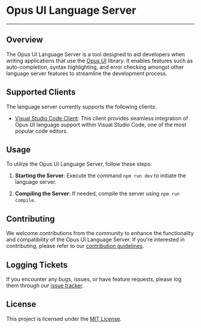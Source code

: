 # Opus UI Language Server

---

## Overview

The Opus UI Language Server is a tool designed to aid developers when writing applications that use the [Opus UI](https://github.com/IntendaUK/opus-ui) library. It enables features such as auto-completion, syntax highlighting, and error checking amongst other language server features to streamline the development process.


## Supported Clients

The language server currently supports the following clients:

- [Visual Studio Code Client](https://github.com/IntendaUK/opus-ui-language-server-vscode-client): This client provides seamless integration of Opus UI language support within Visual Studio Code, one of the most popular code editors.

## Usage

To utilize the Opus UI Language Server, follow these steps:

1. **Starting the Server**: Execute the command `npm run dev` to initiate the language server.

2. **Compiling the Server**: If needed, compile the server using `npm run compile`.

## Contributing

We welcome contributions from the community to enhance the functionality and compatibility of the Opus UI Language Server. If you're interested in contributing, please refer to our [contribution guidelines](CONTRIBUTING.md).

## Logging Tickets

If you encounter any bugs, issues, or have feature requests, please log them through our [issue tracker](https://github.com/IntendaUK/opus-ui-language-server/issues).

## License

This project is licensed under the [MIT License](https://github.com/IntendaUK/opus-ui-language-server/blob/main/LICENSE.txt).
